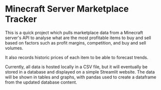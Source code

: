 # Minecraft Server Marketplace Tracker

This is a quick project which pulls marketplace data from a Minecraft server's API to analyse what are the most profitable items to buy and sell based on factors such as profit margins, competition, and buy and sell volumes.

It also records historic prices of each item to be able to forecast trends.

Currently, all data is hosted locally in a CSV file, but it will eventually be stored in a database and displayed on a simple Streamlit website. The data will be shown in tables and graphs, with pandas used to create a dataframe from the updated database content.
